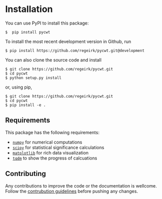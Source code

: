 # Installation

You can use PyPI to install this package:

```commandline
$  pip install pycwt
```

To install the most recent development version in Github, run

```commandline
$ pip install https://github.com/regeirk/pycwt.git@development
```

You can also clone the source code and install

```commandline
$ git clone https://github.com/regeirk/pycwt.git
$ cd pycwt
$ python setup.py install
```

or, using pip,

```commandline
$ git clone https://github.com/regeirk/pycwt.git
$ cd pycwt
$ pip install -e .
```


## Requirements

This package has the following requirements:

* [`numpy`](https://numpy.org/) for numerical computations
* [`scipy`](https://scipy.org/) for statistical significance calculations
* [`matplotlib`](https://matplotlib.org/) for rich data visualization
* [`tqdm`](https://tqdm.github.io/) to show the progress of calcuations


## Contributing

Any contributions to improve the code or the documentation is wellcome. Follow the [contrubution guidelines](../about/contributing.md) before pushing any changes.